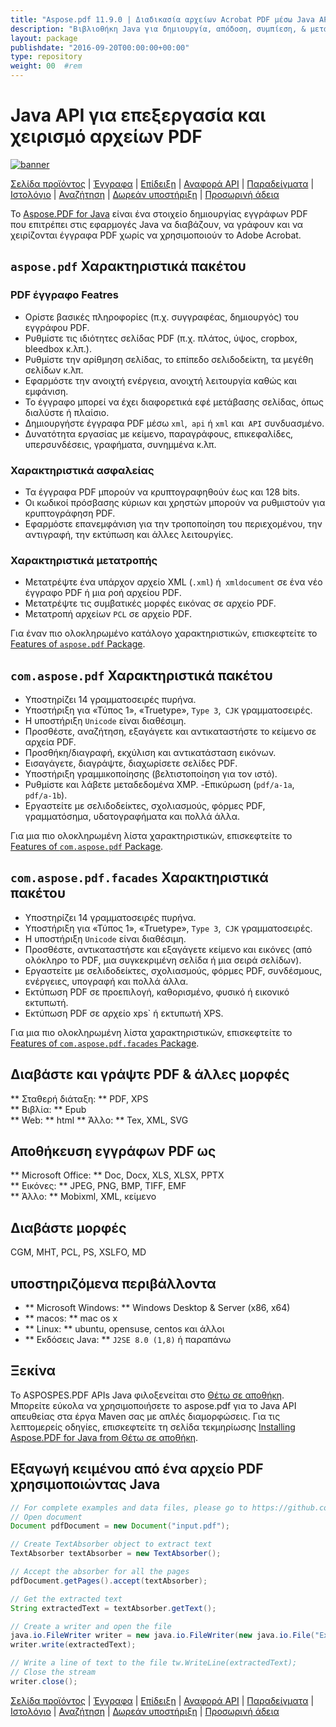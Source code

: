 ```yaml
---
title: "Aspose.pdf 11.9.0 | Διαδικασία αρχείων Acrobat PDF μέσω Java API" 
description: "Βιβλιοθήκη Java για δημιουργία, απόδοση, συμπίεση, & μετατρέψτε το PDF. Υποστηρίζει προσαρμοσμένες γραμματοσειρές, JavaScript, γραφήματα, σελιδοδείκτες, εικόνες, εξαγωγή, σχολιασμός, φόρμες και εκτύπωση." 
layout: package
publishdate: "2016-09-20T00:00:00+00:00"
type: repository
weight: 00	#rem
---
```


# Java API για επεξεργασία και χειρισμό αρχείων PDF
[![banner](../aspose_pdf-for-java-banner.png)](./)

[Σελίδα προϊόντος](https://products.aspose.com/pdf/java) | [Έγγραφα](https://docs.aspose.com/pdf/java/) | [Επίδειξη](https://products.aspose.app/pdf/family) | [Αναφορά API](https://apireference.aspose.com/pdf/java) | [Παραδείγματα](https://github.com/aspose-pdf/Aspose.PDF-for-Java/tree/master/Παραδείγματα) | [Ιστολόγιο](https://blog.aspose.com/category/pdf/) | [Αναζήτηση](https://search.aspose.com/) | [Δωρεάν υποστήριξη](https://forum.aspose.com/c/pdf) | [Προσωρινή άδεια](https://purchase.aspose.com/temporary-license)

Το [Aspose.PDF for Java](https://products.aspose.com/pdf/java) είναι ένα στοιχείο δημιουργίας εγγράφων PDF που επιτρέπει στις εφαρμογές Java να διαβάζουν, να γράφουν και να χειρίζονται έγγραφα PDF χωρίς να χρησιμοποιούν το Adobe Acrobat.

## `aspose.pdf` Χαρακτηριστικά πακέτου

### PDF έγγραφο Featres
- Ορίστε βασικές πληροφορίες (π.χ. συγγραφέας, δημιουργός) του εγγράφου PDF.
- Ρυθμίστε τις ιδιότητες σελίδας PDF (π.χ. πλάτος, ύψος, cropbox, bleedbox κ.λπ.).
- Ρυθμίστε την αρίθμηση σελίδας, το επίπεδο σελιδοδείκτη, τα μεγέθη σελίδων κ.λπ.
- Εφαρμόστε την ανοιχτή ενέργεια, ανοιχτή λειτουργία καθώς και εμφάνιση.
- Το έγγραφο μπορεί να έχει διαφορετικά εφέ μετάβασης σελίδας, όπως διαλύστε ή πλαίσιο.
- Δημιουργήστε έγγραφα PDF μέσω `xml`,` api` ή `xml` και` API` συνδυασμένο.
- Δυνατότητα εργασίας με κείμενο, παραγράφους, επικεφαλίδες, υπερσυνδέσεις, γραφήματα, συνημμένα κ.λπ.

### Χαρακτηριστικά ασφαλείας
- Τα έγγραφα PDF μπορούν να κρυπτογραφηθούν έως και 128 bits.
- Οι κωδικοί πρόσβασης κύριων και χρηστών μπορούν να ρυθμιστούν για κρυπτογράφηση PDF.
- Εφαρμόστε επανεμφάνιση για την τροποποίηση του περιεχομένου, την αντιγραφή, την εκτύπωση και άλλες λειτουργίες.

### Χαρακτηριστικά μετατροπής
- Μετατρέψτε ένα υπάρχον αρχείο XML (`.xml`) ή` xmldocument` σε ένα νέο έγγραφο PDF ή μια ροή αρχείου PDF.
- Μετατρέψτε τις συμβατικές μορφές εικόνας σε αρχείο PDF.
- Μετατροπή αρχείων `PCL` σε αρχείο PDF.

Για έναν πιο ολοκληρωμένο κατάλογο χαρακτηριστικών, επισκεφτείτε το [Features of `aspose.pdf` Package](https://docs.aspose.com/pdf/java/features-of-aspose-pdf-package/).

## `com.aspose.pdf` Χαρακτηριστικά πακέτου
- Υποστηρίζει 14 γραμματοσειρές πυρήνα.
- Υποστήριξη για «Τύπος 1», «Truetype», `Type 3`,` CJK` γραμματοσειρές.
- Η υποστήριξη `Unicode` είναι διαθέσιμη.
- Προσθέστε, αναζήτηση, εξαγάγετε και αντικαταστήστε το κείμενο σε αρχεία PDF.
- Προσθήκη/διαγραφή, εκχύλιση και αντικατάσταση εικόνων.
- Εισαγάγετε, διαγράψτε, διαχωρίσετε σελίδες PDF.
- Υποστήριξη γραμμικοποίησης (βελτιστοποίηση για τον ιστό).
- Ρυθμίστε και λάβετε μεταδεδομένα XMP.
-Επικύρωση (`pdf/a-1a`,` pdf/a-1b`).
- Εργαστείτε με σελιδοδείκτες, σχολιασμούς, φόρμες PDF, γραμματόσημα, υδατογραφήματα και πολλά άλλα.

Για μια πιο ολοκληρωμένη λίστα χαρακτηριστικών, επισκεφτείτε το [Features of `com.aspose.pdf` Package](https://docs.aspose.com/pdf/java/features-of-com-aspose-pdf-package/).

## `com.aspose.pdf.facades` Χαρακτηριστικά πακέτου
- Υποστηρίζει 14 γραμματοσειρές πυρήνα.
- Υποστήριξη για «Τύπος 1», «Truetype», `Type 3`,` CJK` γραμματοσειρές.
- Η υποστήριξη `Unicode` είναι διαθέσιμη.
- Προσθέστε, αντικαταστήστε και εξαγάγετε κείμενο και εικόνες (από ολόκληρο το PDF, μια συγκεκριμένη σελίδα ή μια σειρά σελίδων).
- Εργαστείτε με σελιδοδείκτες, σχολιασμούς, φόρμες PDF, συνδέσμους, ενέργειες, υπογραφή και πολλά άλλα.
- Εκτύπωση PDF σε προεπιλογή, καθορισμένο, φυσικό ή εικονικό εκτυπωτή.
- Εκτύπωση PDF σε αρχείο xps` ή εκτυπωτή XPS.

Για μια πιο ολοκληρωμένη λίστα χαρακτηριστικών, επισκεφτείτε το [Features of `com.aspose.pdf.facades` Package](https://docs.aspose.com/pdf/java/features-of-com-aspose-pdf-facades-package/).

## Διαβάστε και γράψτε PDF & άλλες μορφές
** Σταθερή διάταξη: ** PDF, XPS \
** Βιβλία: ** Epub \
** Web: ** html
** Άλλο: ** Tex, XML, SVG

## Αποθήκευση εγγράφων PDF ως
** Microsoft Office: ** Doc, Docx, XLS, XLSX, PPTX \
** Εικόνες: ** JPEG, PNG, BMP, TIFF, EMF \
** Άλλο: ** Mobixml, XML, κείμενο

## Διαβάστε μορφές
CGM, MHT, PCL, PS, XSLFO, MD

## υποστηριζόμενα περιβάλλοντα
- ** Microsoft Windows: ** Windows Desktop & Server (x86, x64)
- ** macos: ** mac os x
- ** Linux: ** ubuntu, opensuse, centos και άλλοι
- ** Εκδόσεις Java: ** `J2SE 8.0 (1,8)` ή παραπάνω

## Ξεκίνα

Το ASPOSPES.PDF APIs Java φιλοξενείται στο [Θέτω σε αποθήκη](https://repository.aspose.com/pdf/). Μπορείτε εύκολα να χρησιμοποιήσετε το aspose.pdf για το Java API απευθείας στα έργα Maven σας με απλές διαμορφώσεις. Για τις λεπτομερείς οδηγίες, επισκεφτείτε τη σελίδα τεκμηρίωσης [Installing Aspose.PDF for Java from Θέτω σε αποθήκη](https://docs.aspose.com/pdf/java/installation/).

## Εξαγωγή κειμένου από ένα αρχείο PDF χρησιμοποιώντας Java

```java
// For complete examples and data files, please go to https://github.com/aspose-pdf/Aspose.Pdf-for-Java
// Open document
Document pdfDocument = new Document("input.pdf");

// Create TextAbsorber object to extract text
TextAbsorber textAbsorber = new TextAbsorber();

// Accept the absorber for all the pages
pdfDocument.getPages().accept(textAbsorber);

// Get the extracted text
String extractedText = textAbsorber.getText();

// Create a writer and open the file
java.io.FileWriter writer = new java.io.FileWriter(new java.io.File("Extracted_text.txt"));
writer.write(extractedText);

// Write a line of text to the file tw.WriteLine(extractedText);
// Close the stream
writer.close();
```

[Σελίδα προϊόντος](https://products.aspose.com/pdf/java) | [Έγγραφα](https://docs.aspose.com/pdf/java/) | [Επίδειξη](https://products.aspose.app/pdf/family) | [Αναφορά API](https://apireference.aspose.com/pdf/java) | [Παραδείγματα](https://github.com/aspose-pdf/Aspose.PDF-for-Java/tree/master/Παραδείγματα) | [Ιστολόγιο](https://blog.aspose.com/category/pdf/) | [Αναζήτηση](https://search.aspose.com/) | [Δωρεάν υποστήριξη](https://forum.aspose.com/c/pdf) | [Προσωρινή άδεια](https://purchase.aspose.com/temporary-license)
